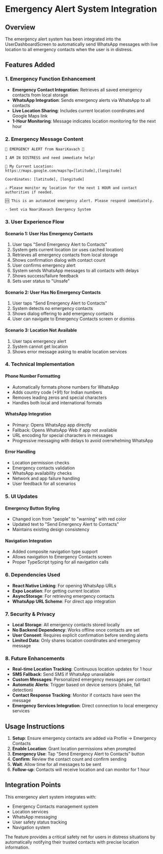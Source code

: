 # Emergency Alert System Integration

## Overview
The emergency alert system has been integrated into the UserDashboardScreen to automatically send WhatsApp messages with live location to all emergency contacts when the user is in distress.

## Features Added

### 1. Emergency Function Enhancement
- **Emergency Contact Integration**: Retrieves all saved emergency contacts from local storage
- **WhatsApp Integration**: Sends emergency alerts via WhatsApp to all contacts
- **Live Location Sharing**: Includes current location coordinates and Google Maps link
- **1-Hour Monitoring**: Message indicates location monitoring for the next hour

### 2. Emergency Message Content
```
🚨 EMERGENCY ALERT from NaariKavach 🚨

I AM IN DISTRESS and need immediate help!

📍 My Current Location:
https://maps.google.com/maps?q=[latitude],[longitude]

Coordinates: [latitude], [longitude]

⚠️ Please monitor my location for the next 1 HOUR and contact authorities if needed.

🆘 This is an automated emergency alert. Please respond immediately.

- Sent via NaariKavach Emergency System
```

### 3. User Experience Flow

#### Scenario 1: User Has Emergency Contacts
1. User taps "Send Emergency Alert to Contacts"
2. System gets current location (or uses cached location)
3. Retrieves all emergency contacts from local storage
4. Shows confirmation dialog with contact count
5. User confirms emergency alert
6. System sends WhatsApp messages to all contacts with delays
7. Shows success/failure feedback
8. Sets user status to "Unsafe"

#### Scenario 2: User Has No Emergency Contacts
1. User taps "Send Emergency Alert to Contacts"
2. System detects no emergency contacts
3. Shows dialog offering to add emergency contacts
4. User can navigate to Emergency Contacts screen or dismiss

#### Scenario 3: Location Not Available
1. User taps emergency alert
2. System cannot get location
3. Shows error message asking to enable location services

### 4. Technical Implementation

#### Phone Number Formatting
- Automatically formats phone numbers for WhatsApp
- Adds country code (+91) for Indian numbers
- Removes leading zeros and special characters
- Handles both local and international formats

#### WhatsApp Integration
- Primary: Opens WhatsApp app directly
- Fallback: Opens WhatsApp Web if app not available
- URL encoding for special characters in messages
- Progressive messaging with delays to avoid overwhelming WhatsApp

#### Error Handling
- Location permission checks
- Emergency contacts validation
- WhatsApp availability checks
- Network and app failure handling
- User feedback for all scenarios

### 5. UI Updates

#### Emergency Button Styling
- Changed icon from "people" to "warning" with red color
- Updated text to "Send Emergency Alert to Contacts"
- Maintains existing design consistency

#### Navigation Integration
- Added composite navigation type support
- Allows navigation to Emergency Contacts screen
- Proper TypeScript typing for all navigation calls

### 6. Dependencies Used
- **React Native Linking**: For opening WhatsApp URLs
- **Expo Location**: For getting current location
- **AsyncStorage**: For retrieving emergency contacts
- **WhatsApp URL Scheme**: For direct app integration

### 7. Security & Privacy
- **Local Storage**: All emergency contacts stored locally
- **No Backend Dependency**: Works offline once contacts are set
- **User Consent**: Requires explicit confirmation before sending alerts
- **Limited Data**: Only shares location coordinates and emergency message

### 8. Future Enhancements
- **Real-time Location Tracking**: Continuous location updates for 1 hour
- **SMS Fallback**: Send SMS if WhatsApp unavailable
- **Custom Messages**: Personalized emergency messages per contact
- **Automatic Alerts**: Trigger based on device sensors (shake, fall detection)
- **Contact Response Tracking**: Monitor if contacts have seen the message
- **Emergency Services Integration**: Direct connection to local emergency services

## Usage Instructions

1. **Setup**: Ensure emergency contacts are added via Profile → Emergency Contacts
2. **Enable Location**: Grant location permissions when prompted
3. **Emergency Use**: Tap "Send Emergency Alert to Contacts" button
4. **Confirm**: Review the contact count and confirm sending
5. **Wait**: Allow time for all messages to be sent
6. **Follow-up**: Contacts will receive location and can monitor for 1 hour

## Integration Points

This emergency alert system integrates with:
- Emergency Contacts management system
- Location services
- WhatsApp messaging
- User safety status tracking
- Navigation system

The feature provides a critical safety net for users in distress situations by automatically notifying their trusted contacts with precise location information.
